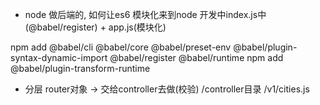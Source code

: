 - node 做后端的, 
如何让es6 模块化来到node 开发中index.js中 (@babel/register) + app.js(模块化)

npm add @babel/cli @babel/core @babel/preset-env @babel/plugin-syntax-dynamic-import @babel/register @babel/runtime
npm add @babel/plugin-transform-runtime

- 分层
router对象  -> 交给controller去做(校验) 
  /controller目录 
    /v1/cities.js